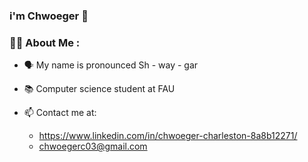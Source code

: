### i'm Chwoeger 👋


### :man_technologist: About Me :

- 🗣️ My name is pronounced Sh - way - gar

- 📚 Computer science student at FAU
  
- 📫 Contact me at:
  * https://www.linkedin.com/in/chwoeger-charleston-8a8b12271/
  * chwoegerc03@gmail.com


